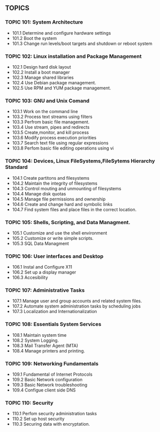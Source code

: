 ## TOPICS
### TOPIC 101: System Architecture

 * 101.1 Determine and configure hardware settings
 * 101.2 Boot the system
 * 101.3 Change run levels/boot targets and shutdown or reboot system

### TOPIC 102: Linux installation and Package Management

 * 102.1 Design hard disk layout
 * 102.2 Install a boot manager
 * 102.3 Manage shared libraries
 * 102.4 Use Debian package management.
 * 102.5 Use RPM and YUM package management.
 
### TOPIC 103: GNU and Unix Comand

 * 103.1 Work on the command line
 * 103.2 Process text streams using filters
 * 103.3 Perfrom basic file management.
 * 103.4 Use stream, pipes and redirects
 * 103.5 Create,monitor, and kill process
 * 103.6 Modify process execution priorities
 * 103.7 Search text file using regular expressions
 * 103.8 Perfom basic file editing operations using vi
 
### TOPIC 104: Devices, Linux FileSystems,FileSytems Hierarchy Standard

 * 104.1 Create partitons and filesystems
 * 104.2 Maintain the integrity of filesystems
 * 104.3 Control mouting and unmounting of filesystems
 * 104.4 Manage disk quotas
 * 104.5 Manage file permissions and ownership
 * 104.6 Create and change hard and symbolic links
 * 104.7 Find system files and place files in the correct location.
 
### TOPIC 105: Shells, Scripting, and Data Managment.

 * 105.1 Customize and use the shell environment
 * 105.2 Customize or write simple scripts.
 * 105.3 SQL Data Managment

### TOPIC 106: User interfaces and Desktop

 * 106.1 Instal and Configure X11
 * 106.2 Set up a display manager
 * 106.3 Accesibility
 
### TOPIC 107: Administrative Tasks

 * 107.1 Manage user and group accounts and related system files.
 * 107.2 Automate system administration tasks by scheduling jobs
 * 107.3 Localization and Internationalization

### TOPIC 108: Essentials System Services

 * 108.1 Maintain system time
 * 108.2 System Logging.
 * 108.3 Mail Transfer Agent (MTA)
 * 108.4 Manage printers and printing.

### TOPIC 109: Networking Fundamentals

 * 109.1 Fundamental of Internet Protocols
 * 109.2 Basic Network configuration
 * 109.3 Basic Network troubleshooting
 * 109.4 Configue client side DNS
 
### TOPIC 110: Security

 * 110.1 Perfom security administration tasks
 * 110.2 Set up host security
 * 110.3 Securing data with encryptation.
 
